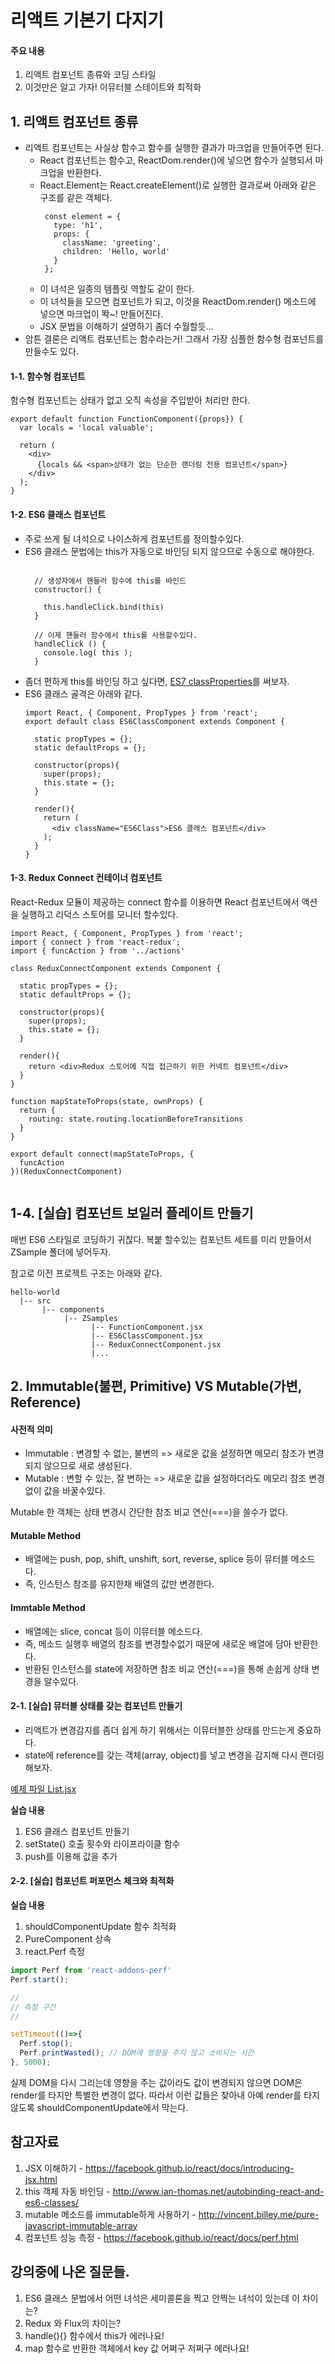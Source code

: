 # 리액트 기본기 다지기 

#### 주요 내용
1. 리액트 컴포넌트 종류와 코딩 스타일
1. 이것만은 알고 가자! 이뮤터블 스테이트와 최적화

## 1. 리액트 컴포넌트 종류 
- 리액트 컴포넌트는 사실상 함수고 함수를 실행한 결과가 마크업을 만들어주면 된다. 
   - React 컴포넌트는 함수고, ReactDom.render()에 넣으면 함수가 실행되서 마크업을 반환한다.
   - React.Element는 React.createElement()로 실행한 결과로써 아래와 같은 구조를 같은 객체다.
       ```
        const element = {
          type: 'h1',
          props: {
            className: 'greeting',
            children: 'Hello, world'
          }
        };
       ```
   - 이 녀석은 일종의 템플릿 역할도 같이 한다. 
   - 이 녀석들을 모으면 컴포넌트가 되고, 이것을 ReactDom.render() 메소드에 넣으면 마크업이 똭~! 만들어진다.
   - JSX 문법을 이해하기 설명하기 좀더 수월할듯...
- 암튼 결론은 리액트 컴포넌트는 함수라는거! 그래서 가장 심플한 함수형 컴포넌트를 만들수도 있다. 

#### 1-1. 함수형 컴포넌트 
함수형 컴포넌트는 상태가 없고 오직 속성을 주입받아 처리만 한다. 

```
export default function FunctionComponent({props}) {
  var locals = 'local valuable';

  return (
    <div>
      {locals && <span>상태가 없는 단순한 랜더링 전용 컴포넌트</span>}
    </div>
  );
}
```
#### 1-2. ES6 클래스 컴포넌트
- 주로 쓰게 될 녀석으로 나이스하게 컴포넌트를 정의할수있다. 
- ES6 클래스 문법에는 this가 자동으로 바인딩 되지 않으므로 수동으로 해야한다. 
    ```
    
      // 생성자에서 핸들러 함수에 this를 바인드 
      constructor() {
      
        this.handleClick.bind(this)
      }
      
      // 이제 핸들러 함수에서 this를 사용할수있다.
      handleClick () {
        console.log( this );
      }
    
    ```
- 좀더 편하게 this를 바인딩 하고 싶다면, [ES7 classProperties](http://www.ian-thomas.net/autobinding-react-and-es6-classes/)를 써보자. 
- ES6 클래스 골격은 아래와 같다.
    ```
    import React, { Component, PropTypes } from 'react';
    export default class ES6ClassComponent extends Component {
    
      static propTypes = {};
      static defaultProps = {};
    
      constructor(props){
        super(props);
        this.state = {};
      }
    
      render(){
        return (
          <div className="ES6Class">ES6 클래스 컴포넌트</div>
        );
      }
    }
    
    ```

#### 1-3. Redux Connect 컨테이너 컴포넌트
React-Redux 모듈이 제공하는 connect 함수를 이용하면 React 컴포넌트에서 액션을 실행하고 리덕스 스토어를 모니터 할수있다.  
```
import React, { Component, PropTypes } from 'react';
import { connect } from 'react-redux';
import { funcAction } from '../actions'

class ReduxConnectComponent extends Component {

  static propTypes = {};
  static defaultProps = {};

  constructor(props){
    super(props);
    this.state = {};
  }

  render(){
    return <div>Redux 스토어에 직접 접근하기 위한 커넥트 컴포넌트</div>
  }
}

function mapStateToProps(state, ownProps) {
  return {
    routing: state.routing.locationBeforeTransitions
  }
}

export default connect(mapStateToProps, {
  funcAction
})(ReduxConnectComponent)


```

## 1-4. [실습] 컴포넌트 보일러 플레이트 만들기 
매번 ES6 스타일로 코딩하기 귀찮다. 복붙 할수있는 컴포넌트 세트를 미리 만들어서 ZSample 폴더에 넣어두자.

참고로 이전 프로젝트 구조는 아래와 같다. 
```
hello-world
  |-- src
       |-- components
            |-- ZSamples
                  |-- FunctionComponent.jsx
                  |-- ES6ClassComponent.jsx
                  |-- ReduxConnectComponent.jsx
                  |...
```

## 2. Immutable(불편, Primitive) VS Mutable(가변, Reference)
#### 사전적 의미
- Immutable : 변경할 수 없는, 불변의  => 새로운 값을 설정하면 메모리 참조가 변경되지 않으므로 새로 생성된다.
- Mutable   : 변할 수 있는, 잘 변하는 => 새로운 값을 설정하더라도 메모리 참조 변경없이 값을 바꿀수있다.

Mutable 한 객체는 상태 변경시 간단한 참조 비교 연산(===)을 쓸수가 없다.

#### Mutable Method
- 배열에는 push, pop, shift, unshift, sort, reverse, splice 등이 뮤터블 메소드다.
- 즉, 인스턴스 참조를 유지한채 배열의 값만 변경한다.

#### Immtable Method
- 배열에는 slice, concat 등이 이뮤터블 메소드다.
- 즉, 메소드 실행후 배열의 참조를 변경할수없기 때문에 새로운 배열에 담아 반환한다. 
- 반환된 인스턴스를 state에 저장하면 참조 비교 연산(===)을 통해 손쉽게 상태 변경을 알수있다. 


#### 2-1. [실습] 뮤터블 상태를 갖는 컴포넌트 만들기
- 리액트가 변경감지를 좀더 쉽게 하기 위해서는 이뮤터블한 상태를 만드는게 중요하다.
- state에 reference를 갖는 객체(array, object)를 넣고 변경을 감지해 다시 랜더링 해보자.

[예제 파일 List.jsx](https://github.com/miconblog/parse-react-redux-router-intl/blob/master/docs/lessons/files/3.react-router.List.jsx)

**실습 내용**
1. ES6 클래스 컴포넌트 만들기 
2. setState() 호출 횟수와 라이프라이클 함수 
3. push를 이용해 값을 추가  


#### 2-2. [실습] 컴포넌트 퍼포먼스 체크와 최적화

**실습 내용**
1. shouldComponentUpdate 함수 최적화 
1. PureComponent 상속 
1. react.Perf 측정

```javascript 1.8
import Perf from 'react-addons-perf'
Perf.start();

//
// 측정 구간 
//

setTimeout(()=>{
  Perf.stop();
  Perf.printWasted(); // DOM에 영향을 주지 않고 소비되는 시간
}, 5000);
```

실제 DOM을 다시 그리는데 영향을 주는 값이라도 값이 변경되지 않으면 DOM은 render를 타지만 특별한 변경이 없다. 
 따라서 이런 값들은 찾아내 아예 render를 타지 않도록 shouldComponentUpdate에서 막는다. 


## 참고자료
1. JSX 이해하기 - https://facebook.github.io/react/docs/introducing-jsx.html
1. this 객체 자동 바인딩 - http://www.ian-thomas.net/autobinding-react-and-es6-classes/
1. mutable 메소드를 immutable하게 사용하기 - http://vincent.billey.me/pure-javascript-immutable-array
1. 컴포넌트 성능 측정 - https://facebook.github.io/react/docs/perf.html


## 강의중에 나온 질문들.
1. ES6 클래스 문법에서 어떤 녀석은 세미콜론을 찍고 안찍는 녀석이 있는데 이 차이는?
1. Redux 와 Flux의 차이는?
1. handle(){} 함수에서 this가 에러나요!
1. map 함수로 반환한 객체에서 key 값 어쩌구 저쩌구 에러나요!
